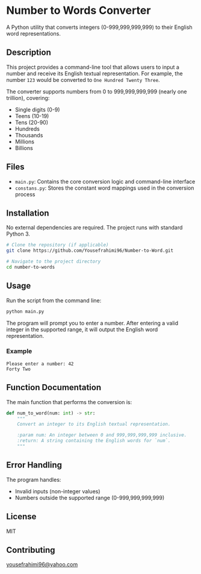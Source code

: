 # Number to Words Converter

A Python utility that converts integers (0-999,999,999,999) to their English word representations.

## Description

This project provides a command-line tool that allows users to input a number and receive its English textual representation. For example, the number `123` would be converted to `One Hundred Twenty Three`.

The converter supports numbers from 0 to 999,999,999,999 (nearly one trillion), covering:
- Single digits (0-9)  
- Teens (10-19)
- Tens (20-90)
- Hundreds
- Thousands
- Millions
- Billions

## Files

- `main.py`: Contains the core conversion logic and command-line interface
- `constans.py`: Stores the constant word mappings used in the conversion process

## Installation

No external dependencies are required. The project runs with standard Python 3.

```bash
# Clone the repository (if applicable)
git clone https://github.com/Yousefrahimi96/Number-to-Word.git

# Navigate to the project directory
cd number-to-words
```

## Usage

Run the script from the command line:

```bash
python main.py
```

The program will prompt you to enter a number. After entering a valid integer in the supported range, it will output the English word representation.

### Example

```
Please enter a number: 42
Forty Two
```

## Function Documentation

The main function that performs the conversion is:

```python
def num_to_word(num: int) -> str:
    """
    Convert an integer to its English textual representation.

    :param num: An integer between 0 and 999,999,999,999 inclusive.
    :return: A string containing the English words for `num`.
    """
```

## Error Handling

The program handles:
- Invalid inputs (non-integer values)
- Numbers outside the supported range (0-999,999,999,999)

## License

MIT

## Contributing

yousefrahimi96@yahoo.com
